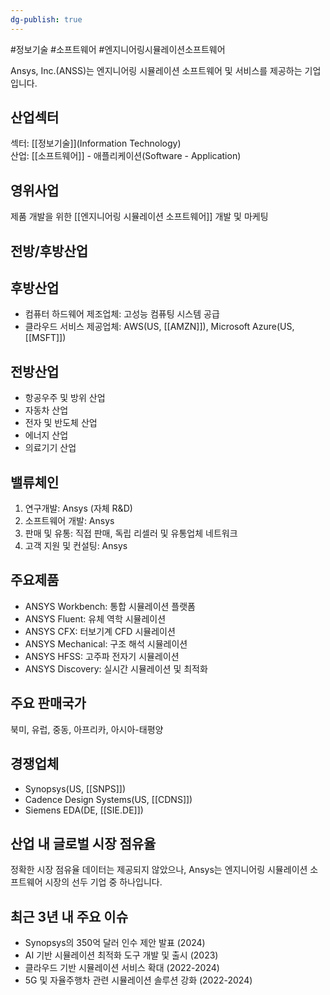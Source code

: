 ```yaml
---
dg-publish: true
---
```

#정보기술 #소프트웨어 #엔지니어링시뮬레이션소프트웨어

Ansys, Inc.(ANSS)는 엔지니어링 시뮬레이션 소프트웨어 및 서비스를 제공하는 기업입니다.

## 산업섹터

섹터: [[정보기술]](Information Technology)  
산업: [[소프트웨어]] - 애플리케이션(Software - Application)

## 영위사업

제품 개발을 위한 [[엔지니어링 시뮬레이션 소프트웨어]] 개발 및 마케팅

## 전방/후방산업

## 후방산업

- 컴퓨터 하드웨어 제조업체: 고성능 컴퓨팅 시스템 공급
- 클라우드 서비스 제공업체: AWS(US, [[AMZN]]), Microsoft Azure(US, [[MSFT]])

## 전방산업

- 항공우주 및 방위 산업
- 자동차 산업
- 전자 및 반도체 산업
- 에너지 산업
- 의료기기 산업

## 밸류체인

1. 연구개발: Ansys (자체 R&D)
2. 소프트웨어 개발: Ansys
3. 판매 및 유통: 직접 판매, 독립 리셀러 및 유통업체 네트워크
4. 고객 지원 및 컨설팅: Ansys

## 주요제품

- ANSYS Workbench: 통합 시뮬레이션 플랫폼
- ANSYS Fluent: 유체 역학 시뮬레이션
- ANSYS CFX: 터보기계 CFD 시뮬레이션
- ANSYS Mechanical: 구조 해석 시뮬레이션
- ANSYS HFSS: 고주파 전자기 시뮬레이션
- ANSYS Discovery: 실시간 시뮬레이션 및 최적화

## 주요 판매국가

북미, 유럽, 중동, 아프리카, 아시아-태평양

## 경쟁업체

- Synopsys(US, [[SNPS]])
- Cadence Design Systems(US, [[CDNS]])
- Siemens EDA(DE, [[SIE.DE]])

## 산업 내 글로벌 시장 점유율

정확한 시장 점유율 데이터는 제공되지 않았으나, Ansys는 엔지니어링 시뮬레이션 소프트웨어 시장의 선두 기업 중 하나입니다.

## 최근 3년 내 주요 이슈

- Synopsys의 350억 달러 인수 제안 발표 (2024)
- AI 기반 시뮬레이션 최적화 도구 개발 및 출시 (2023)
- 클라우드 기반 시뮬레이션 서비스 확대 (2022-2024)
- 5G 및 자율주행차 관련 시뮬레이션 솔루션 강화 (2022-2024)